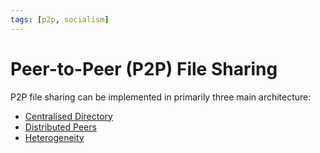 ```yaml
---
tags: [p2p, socialism]
---
```


# Peer-to-Peer (P2P) File Sharing

P2P file sharing can be implemented in primarily three main architecture:
- [Centralised Directory](202303081142.md)
- [Distributed Peers](202303081148.md)
- [Heterogeneity](202303081221.md)
